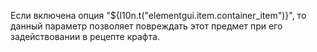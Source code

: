 Если включена опция "${l10n.t("elementgui.item.container_item")}", то данный параметр позволяет повреждать этот предмет при его задействовании в рецепте крафта.